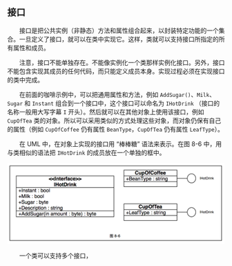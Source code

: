 ## 接口

&emsp;&emsp;接口是把公共实例（非静态）方法和属性组合起来，以封装特定功能的一个集合。一旦定义了接口，就可以在类中实现它。这样，类就可以支持接口所指定的所有属性和成员。

&emsp;&emsp;注意，接口不能单独存在。不能像实例化一个类那样实例化接口。另外，接口不能包含实现其成员的任何代码，而只能定义成员本身。实现过程必须在实现接口的类中完成。

&emsp;&emsp;在前面的咖啡示例中，可以把通用属性和方法，例如 `AddSugar()`、`Milk`、`Sugar` 和 `Instant` 组合到一个接口中，这个接口可以命名为 `IHotDrink` （接口的名称一般用大写字幕 `I` 开头）。然后就可以在其他对象上使用该接口，例如 `CupOfTea` 类的对象。所以可以采用类似的方式处理这些对象，而对象仍保有自己的属性（例如 `CupOfCoffee` 仍有属性 `BeanType`，`CupOfTea` 仍有属性 `LeafType`）。

&emsp;&emsp;在 UML 中，在对象上实现的接口用 “棒棒糖” 语法来表示。在图 8-6 中，用与类相似的语法把 `IHotDrink` 的成员放在一个单独的框中。

![图 8-6](/assets/8-6.png)

&emsp;&emsp;一个类可以支持多个接口，












